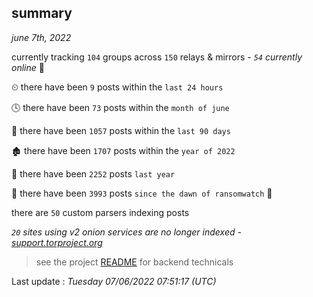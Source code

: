 
## summary
_june 7th, 2022_

currently tracking `104` groups across `150` relays & mirrors - _`54` currently online_ 📡

⏲ there have been `9` posts within the `last 24 hours`

🕓 there have been `73` posts within the `month of june`

📅 there have been `1057` posts within the `last 90 days`

🏚 there have been `1707` posts within the `year of 2022`

🚀 there have been `2252` posts `last year`

🦕 there have been `3993` posts `since the dawn of ransomwatch` 🐣

there are `50` custom parsers indexing posts

_`20` sites using v2 onion services are no longer indexed - [support.torproject.org](https://support.torproject.org/onionservices/v2-deprecation/)_

> see the project [README](https://github.com/jmousqueton/ransomwatch#readme) for backend technicals



Last update : _Tuesday 07/06/2022 07:51:17 (UTC)_

